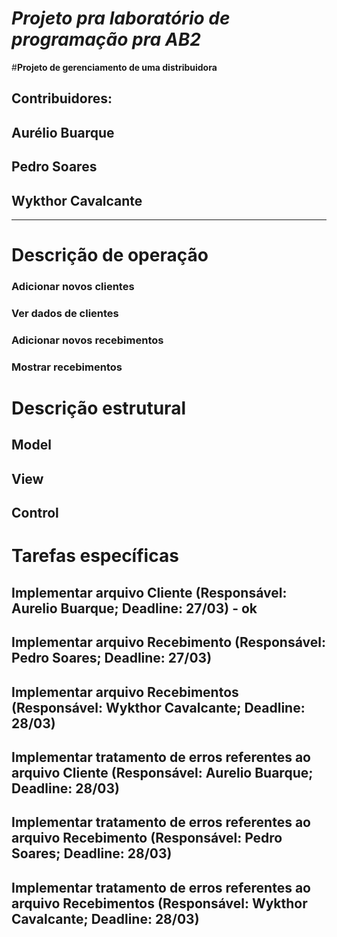 # *Projeto pra laboratório de programação pra AB2*

#**Projeto de gerenciamento de uma distribuidora** 
## Contribuidores:
## Aurélio Buarque 
## Pedro Soares 
## Wykthor Cavalcante


----------


# **Descrição de operação**
### Adicionar novos clientes 
### Ver dados de clientes
### Adicionar novos recebimentos
### Mostrar recebimentos

# **Descrição estrutural**
## Model

## View

## Control


# **Tarefas específicas**
## Implementar arquivo Cliente (Responsável: Aurelio Buarque; Deadline: 27/03) - ok
## Implementar arquivo Recebimento (Responsável: Pedro Soares; Deadline: 27/03)
## Implementar arquivo Recebimentos (Responsável: Wykthor Cavalcante; Deadline: 28/03)

## Implementar tratamento de erros referentes ao arquivo Cliente (Responsável: Aurelio Buarque; Deadline: 28/03)
## Implementar tratamento de erros referentes ao arquivo Recebimento (Responsável: Pedro Soares; Deadline: 28/03)
## Implementar tratamento de erros referentes ao arquivo Recebimentos (Responsável: Wykthor Cavalcante; Deadline: 28/03)
